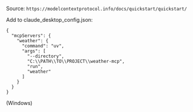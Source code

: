 Source:
`https://modelcontextprotocol.info/docs/quickstart/quickstart/`

Add to claude_desktop_config.json:
```[json]
{
  "mcpServers": {
    "weather": {
      "command": "uv",
      "args": [
        "--directory",
        "C:\\PATH\\TO\\PROJECT\\weather-mcp",
        "run",
        "weather"
      ]
    }
  }
}
```

(Windows)
